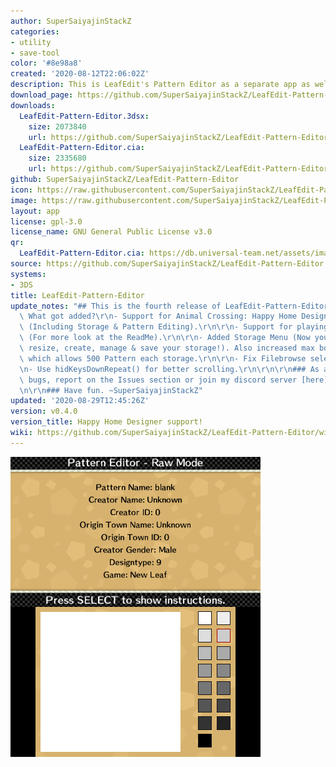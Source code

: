 ```yaml
---
author: SuperSaiyajinStackZ
categories:
- utility
- save-tool
color: '#8e98a8'
created: '2020-08-12T22:06:02Z'
description: This is LeafEdit's Pattern Editor as a separate app as well!
download_page: https://github.com/SuperSaiyajinStackZ/LeafEdit-Pattern-Editor/releases/tag/v0.4.0
downloads:
  LeafEdit-Pattern-Editor.3dsx:
    size: 2073840
    url: https://github.com/SuperSaiyajinStackZ/LeafEdit-Pattern-Editor/releases/download/v0.4.0/LeafEdit-Pattern-Editor.3dsx
  LeafEdit-Pattern-Editor.cia:
    size: 2335680
    url: https://github.com/SuperSaiyajinStackZ/LeafEdit-Pattern-Editor/releases/download/v0.4.0/LeafEdit-Pattern-Editor.cia
github: SuperSaiyajinStackZ/LeafEdit-Pattern-Editor
icon: https://raw.githubusercontent.com/SuperSaiyajinStackZ/LeafEdit-Pattern-Editor/master/app/icon.png
image: https://raw.githubusercontent.com/SuperSaiyajinStackZ/LeafEdit-Pattern-Editor/master/app/banner.png
layout: app
license: gpl-3.0
license_name: GNU General Public License v3.0
qr:
  LeafEdit-Pattern-Editor.cia: https://db.universal-team.net/assets/images/qr/leafedit-pattern-editor.cia.png
source: https://github.com/SuperSaiyajinStackZ/LeafEdit-Pattern-Editor
systems:
- 3DS
title: LeafEdit-Pattern-Editor
update_notes: "## This is the fourth release of LeafEdit-Pattern-Editor.\r\n\r\n###\
  \ What got added?\r\n- Support for Animal Crossing: Happy Home Designer pattern.\
  \ (Including Storage & Pattern Editing).\r\n\r\n- Support for playing a `.wav` file.\
  \ (For more look at the ReadMe).\r\n\r\n- Added Storage Menu (Now you can change,\
  \ resize, create, manage & save your storage!). Also increased max boxlimit to 50,\
  \ which allows 500 Pattern each storage.\r\n\r\n- Fix Filebrowse selector.\r\n\r\
  \n- Use hidKeysDownRepeat() for better scrolling.\r\n\r\n\r\n### As always, for\
  \ bugs, report on the Issues section or join my discord server [here](https://discord.gg/UrHM5Rj).\r\
  \n\r\n### Have fun. ~SuperSaiyajinStackZ"
updated: '2020-08-29T12:45:26Z'
version: v0.4.0
version_title: Happy Home Designer support!
wiki: https://github.com/SuperSaiyajinStackZ/LeafEdit-Pattern-Editor/wiki
---
```

![The editing screen](https://github.com/SuperSaiyajinStackZ/LeafEdit-Pattern-Editor/blob/master/screenshots/main.png?raw=true)
